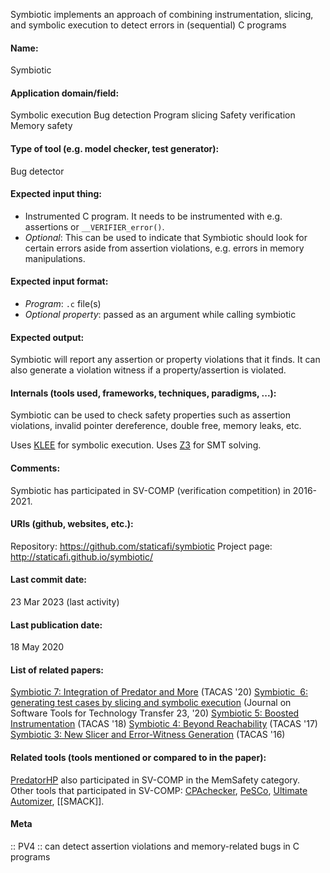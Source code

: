Symbiotic implements an approach of combining instrumentation, slicing, and symbolic execution to detect errors in (sequential) C programs

#### Name:
Symbiotic

#### Application domain/field:
Symbolic execution
Bug detection
Program slicing
Safety verification
Memory safety

#### Type of tool (e.g. model checker, test generator):
Bug detector

#### Expected input thing:
- Instrumented C program. It needs to be instrumented with e.g. assertions or `__VERIFIER_error()`.
- *Optional*: This can be used to indicate that Symbiotic should look for certain errors aside from assertion violations, e.g. errors in memory manipulations.

#### Expected input format:
- *Program*: `.c` file(s)
- *Optional property*: passed as an argument while calling symbiotic

#### Expected output:
Symbiotic will report any assertion or property violations that it finds.
It can also generate a violation witness if a property/assertion is violated.

#### Internals (tools used, frameworks, techniques, paradigms, ...):
Symbiotic can be used to check safety properties such as assertion violations, invalid pointer dereference, double free, memory leaks, etc.

Uses [KLEE](KLEE.md) for symbolic execution. Uses [Z3](Solvers/SMT/Z3.md) for SMT solving.

#### Comments:
Symbiotic has participated in SV-COMP (verification competition) in 2016-2021.

#### URIs (github, websites, etc.):
Repository: https://github.com/staticafi/symbiotic
Project page: http://staticafi.github.io/symbiotic/

#### Last commit date:
23 Mar 2023 (last activity)

#### Last publication date:
18 May 2020

#### List of related papers:
[Symbiotic 7: Integration of Predator and More](https://doi.org/10.1007/978-3-030-45237-7_31) (TACAS '20)
[Symbiotic  6: generating test cases by slicing and symbolic execution](https://doi.org/10.1007/s10009-020-00573-0) (Journal on Software Tools for Technology Transfer 23, '20)
[Symbiotic 5: Boosted Instrumentation](https://doi.org/10.1007/978-3-319-89963-3_29) (TACAS '18)
[Symbiotic 4: Beyond Reachability](https://doi.org/10.1007/978-3-662-54580-5_28) (TACAS '17)
[Symbiotic 3: New Slicer and Error-Witness Generation](https://doi.org/10.1007/978-3-662-49674-9_67) (TACAS '16)

#### Related tools (tools mentioned or compared to in the paper):
[PredatorHP](PredatorHP.md) also participated in SV-COMP in the MemSafety category.
Other tools that participated in SV-COMP: [CPAchecker](Checkers/CPAchecker.md), [PeSCo](Metatools/PeSCo.md), [Ultimate Automizer](Ultimate%20Automizer.md), [[SMACK]].

#### Meta
:: PV4 :: can detect assertion violations and memory-related bugs in C programs
